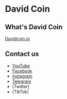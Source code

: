 # David Coin
## What's David Coin
[Davidcoin.io](https://davidcoin.io)

## Contact us
- [YouTube](https://www.youtube.com/channel/UCSpigGdb1GEc3OCbbV6oV8w)
- [Facebook](https://www.facebook.com/davidcoineua-108752774939897)
- [Instagram](https://instagram.com/p/CV0vXogJqzc/)
- [Telegram](https://t.me/davidcoin77)
- [Twitter]
- [TikTok]
